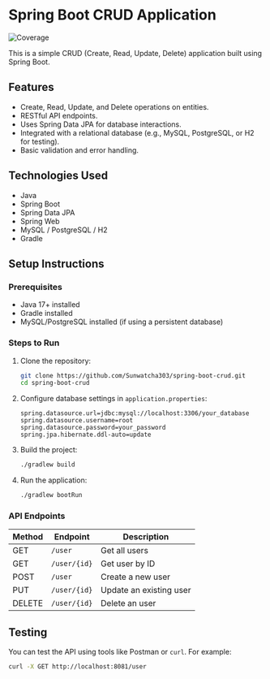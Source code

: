 # Spring Boot CRUD Application
![Coverage](https://codecov.io/gh/Sunwatcha303/spring-boot-crud/branch/main/graph/badge.svg)

This is a simple CRUD (Create, Read, Update, Delete) application built using Spring Boot.

## Features
- Create, Read, Update, and Delete operations on entities.
- RESTful API endpoints.
- Uses Spring Data JPA for database interactions.
- Integrated with a relational database (e.g., MySQL, PostgreSQL, or H2 for testing).
- Basic validation and error handling.

## Technologies Used
- Java
- Spring Boot
- Spring Data JPA
- Spring Web
- MySQL / PostgreSQL / H2
- Gradle

## Setup Instructions

### Prerequisites
- Java 17+ installed
- Gradle installed
- MySQL/PostgreSQL installed (if using a persistent database)

### Steps to Run
1. Clone the repository:
   ```sh
   git clone https://github.com/Sunwatcha303/spring-boot-crud.git
   cd spring-boot-crud
   ```

2. Configure database settings in `application.properties`:
   ```properties
   spring.datasource.url=jdbc:mysql://localhost:3306/your_database
   spring.datasource.username=root
   spring.datasource.password=your_password
   spring.jpa.hibernate.ddl-auto=update
   ```

3. Build the project:
   ```sh
   ./gradlew build
   ```

4. Run the application:
   ```sh
   ./gradlew bootRun
   ```

### API Endpoints
| Method | Endpoint       | Description |
|--------|--------------|-------------|
| GET    | `/user` | Get all users |
| GET    | `/user/{id}` | Get user by ID |
| POST   | `/user` | Create a new user |
| PUT    | `/user/{id}` | Update an existing user |
| DELETE | `/user/{id}` | Delete an user |

## Testing
You can test the API using tools like Postman or `curl`. For example:
```sh
curl -X GET http://localhost:8081/user
```

